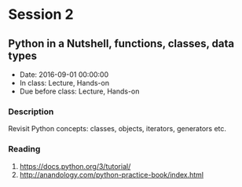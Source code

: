 # Session 2
## Python in a Nutshell, functions, classes, data types
- Date: 2016-09-01 00:00:00
- In class: Lecture, Hands-on
- Due before class: Lecture, Hands-on

### Description
Revisit Python concepts: classes, objects, iterators, generators etc.

### Reading
1. https://docs.python.org/3/tutorial/
1. http://anandology.com/python-practice-book/index.html
